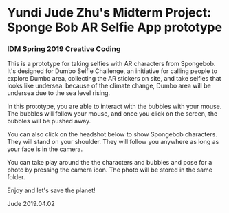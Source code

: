 # Yundi Jude Zhu's Midterm Project: Sponge Bob AR Selfie App prototype
### IDM Spring 2019 Creative Coding

This is a prototype for taking selfies with AR characters from Spongebob. It's designed for Dumbo Selfie Challenge, an initiative for calling people to explore Dumbo area, collecting the AR stickers on site, and take selfies that looks like undersea. because of the climate change, Dumbo area will be undersea due to the sea level rising.

In this prototype, you are able to interact with the bubbles with your mouse. The bubbles will follow your mouse, and once you click on the screen, the bubbles will be pushed away.

You can also click on the headshot below to show Spongebob characters. They will stand on your shoulder. They will follow you anywhere as long as your face is in the camera.

You can take play around the the characters and bubbles and pose for a photo by pressing the camera icon. The photo will be stored in the same folder.

Enjoy and let's save the planet!

Jude
2019.04.02